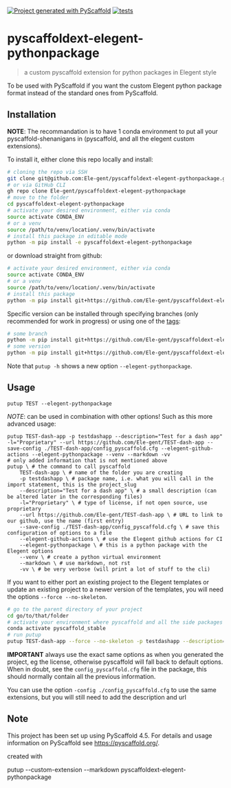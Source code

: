 [![Project generated with PyScaffold](https://img.shields.io/badge/-PyScaffold-005CA0?logo=pyscaffold)](https://pyscaffold.org/)
[![tests](https://github.com/Ele-gent/pyscaffoldext-elegent-pythonpackage/actions/workflows/ci.yml/badge.svg)](https://github.com/Ele-gent/pyscaffoldext-elegent-pythonpackage/actions/workflows/ci.yml)

# pyscaffoldext-elegent-pythonpackage

> a custom pyscaffold extension for python packages in Elegent style

To be used with PyScaffold if you want the custom Elegent python package format instead of the standard ones from PyScaffold.

## Installation

**NOTE**:
The recommandation is to have 1 conda environment to put all your pyscaffold-shenanigans in (pyscaffold, and all the elegent custom extensions).

To install it, either clone this repo locally and install:

```bash
# cloning the repo via SSH
git clone git@github.com:Ele-gent/pyscaffoldext-elegent-pythonpackage.git
# or via GitHub CLI
gh repo clone Ele-gent/pyscaffoldext-elegent-pythonpackage
# move to the folder
cd pyscaffoldext-elegent-pythonpackage
# activate your desired environment, either via conda
source activate CONDA_ENV
# or a venv
source /path/to/venv/location/.venv/bin/activate
# install this package in editable mode
python -m pip install -e pyscaffoldext-elegent-pythonpackage
```

or download straight from github:

```bash
# activate your desired environment, either via conda
source activate CONDA_ENV
# or a venv
source /path/to/venv/location/.venv/bin/activate
# install this package
python -m pip install git+https://github.com/Ele-gent/pyscaffoldext-elegent-pythonpackage.git
```

Specific version can be installed through specifying branches (only recommended for work in progress) or using one of the [tags](https://github.com/Ele-gent/pyscaffoldext-elegent-pythonpackage/tags):
```bash
# some branch
python -m pip install git+https://github.com/Ele-gent/pyscaffoldext-elegent-pythonpackage.git@hotfix-feature-xxx
# some version
python -m pip install git+https://github.com/Ele-gent/pyscaffoldext-elegent-pythonpackage.git@v1.0.0
```

Note that `putup -h` shows a new option `--elegent-pythonpackage`.

## Usage

```shell
putup TEST --elegent-pythonpackage
```

*NOTE*: can be used in combination with other options! Such as this more advanced usage:

```shell
putup TEST-dash-app -p testdashapp --description="Test for a dash app" -l="Proprietary" --url https://github.com/Ele-gent/TEST-dash-app --save-config ./TEST-dash-app/config_pyscaffold.cfg --elegent-github-actions --elegent-pythonpackage --venv --markdown -vv
# only added information that is not mentioned above
putup \ # the command to call pyscaffold
	TEST-dash-app \ # name of the folder you are creating
	-p testdashapp \ # package name, i.e. what you will call in the import statement, this is the project_slug
	--description="Test for a dash app" \ # a small description (can be altered later in the corresponding files)
	-l="Proprietary" \ # type of license, if not open source, use proprietary
	--url https://github.com/Ele-gent/TEST-dash-app \ # URL to link to our github, use the name (first entry)
	--save-config ./TEST-dash-app/config_pyscaffold.cfg \ # save this configuration of options to a file
	--elegent-github-actions \ # use the Elegent github actions for CI
	--elegent-pythonpackage \ # this is a python package with the Elegent options
	--venv \ # create a python virtual environment
	--markdown \ # use markdown, not rst
	-vv \ # be very verbose (will print a lot of stuff to the cli)
```

If you want to either port an existing project to the Elegent templates or update an existing project to a newer version of the templates, you will need the options `--force --no-skeleton`.

```bash
# go to the parent directory of your project
cd go/to/that/folder
# activate your environment where pyscaffold and all the side packages are installed
conda activate pyscaffold_stable
# run putup
putup TEST-dash-app --force --no-skeleton -p testdashapp --description="Test for a dash app" -l="Proprietary" --url https://github.com/Ele-gent/TEST-dash-app --save-config ./TEST-dash-app/config_pyscaffold.cfg --elegent-github-actions --elegent-pythonpackage --venv --markdown -vv
```

**IMPORTANT**
always use the exact same options as when you generated the project, eg the license, otherwise pyscaffold will fall back to default options. When in doubt, see the `config_pyscaffold.cfg` file in the package, this should normally contain all the previous information.

You can use the option `-config ./config_pyscaffold.cfg` to use the same extensions, but you will still need to add the description and url

<!-- pyscaffold-notes -->

## Note

This project has been set up using PyScaffold 4.5. For details and usage
information on PyScaffold see https://pyscaffold.org/.

created with

putup --custom-extension --markdown pyscaffoldext-elegent-pythonpackage
